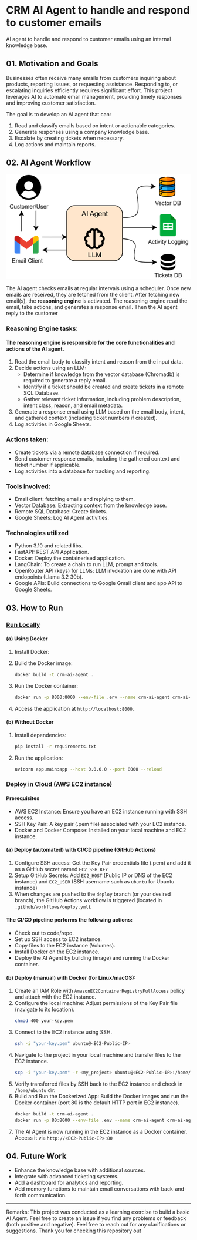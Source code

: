 # CRM AI Agent to handle and respond to customer emails

AI agent to handle and respond to customer emails using an internal knowledge base.

## 01. Motivation and Goals
Businesses often receive many emails from customers inquiring about products, reporting issues, or requesting assistance. Responding to, or escalating inquiries efficiently requires significant effort. This project leverages AI to automate email management, providing timely responses and improving customer satisfaction.

The goal is to develop an AI agent that can:
1. Read and classify emails based on intent or actionable categories.
2. Generate responses using a company knowledge base.
3. Escalate by creating tickets when necessary.
4. Log actions and maintain reports.

## 02. AI Agent Workflow

![AI_Agent_workflow](resources/ai_agent_workflow.png)


The AI agent checks emails at regular intervals using a scheduler. Once new emails are received, they are fetched from the client. After fetching new email(s), the **reasoning engine** is activated. The reasoning engine read the email, take actions, and generates a response email. Then the AI agent reply to the customer

### Reasoning Engine tasks:

#### The reasoning engine is responsible for the core functionalities and actions of the AI agent.

1. Read the email body to classify intent and reason from the input data.
2. Decide actions using an LLM:
    - Determine if knowledge from the vector database (Chromadb) is required to generate a reply email.
    - Identify if a ticket should be created and create tickets in a remote SQL Database.
    - Gather relevant ticket information, including problem description, intent class, reason, and email metadata.
3. Generate a response email using LLM based on the email body, intent, and gathered context (including ticket numbers if created).
4. Log activities in Google Sheets.

### Actions taken:
- Create tickets via a remote database connection if required.
- Send customer response emails, including the gathered context and ticket number if applicable.
- Log activities into a database for tracking and reporting.

### Tools involved:
- Email client: fetching emails and replying to them.
- Vector Database:  Extracting context from the knowledge base.
- Remote SQL Database: Create tickets.
- Google Sheets: Log AI Agent activities.

### Technologies utilized
- Python 3.10 and related libs.
- FastAPI: REST API Application.
- Docker: Deploy the containerised application.
- LangChain: To create a chain to run LLM, prompt and tools.
- OpenRouter API (keys) for LLMs: LLM invokation are done with API endopoints (Llama 3.2 30b).
- Google APIs: Build connections to Google Gmail client and app API to Google Sheets.

## 03. How to Run

### <ins>Run Locally</ins>

#### (a) Using Docker
1. Install Docker:

2. Build the Docker image:
   ```bash
   docker build -t crm-ai-agent .
   ```
3. Run the Docker container:
   ```bash
   docker run -p 8000:8000 --env-file .env --name crm-ai-agent crm-ai-agent
   ```
4. Access the application at `http://localhost:8000`.

#### (b) Without Docker
1. Install dependencies:
   ```bash
   pip install -r requirements.txt
   ```
2. Run the application:
   ```bash
   uvicorn app.main:app --host 0.0.0.0 --port 8000 --reload
   ```
### <ins>Deploy in Cloud (AWS EC2 instance)</ins>

#### Prerequisites
- AWS EC2 Instance: Ensure you have an EC2 instance running with SSH access.
- SSH Key Pair: A key pair (.pem file) associated with your EC2 instance.
- Docker and Docker Compose: Installed on your local machine and EC2 instance.

#### (a) Deploy (automated) with CI/CD pipeline (GitHub Actions)

1. Configure SSH access: Get the Key Pair credentials file (.pem) and add it as a GitHub secret named `EC2_SSH_KEY`
2. Setup GitHub Secrets: Add `EC2_HOST` (Public IP or DNS of the EC2 instance) and `EC2_USER` (SSH username such as `ubuntu` for Ubuntu instance)
3.  When changes are pushed to the `deploy` branch (or your desired branch), the GitHub Actions workflow is triggered (located in `.github/workflows/deploy.yml`).

#### The CI/CD pipeline performs the following actions:
- Check out to code/repo.
- Set up SSH access to EC2 instance.
- Copy files to the EC2 instance (Volumes).
- Install Docker on the EC2 instance.
- Deploy the AI Agent by building (image) and running the Docker container.

#### (b) Deploy (manual) with Docker (for Linux/macOS):

1. Create an IAM Role with `AmazonEC2ContainerRegistryFullAccess` policy and attach with the EC2 instance.
2. Configure the local machine: Adjust permissions of the Key Pair file (navigate to its location).
   ```bash 
   chmod 400 your-key.pem
   ``` 
3. Connect to the EC2 instance using SSH.
   ```bash 
   ssh -i "your-key.pem" ubuntu@<EC2-Public-IP>
   ``` 
4. Navigate to the project in your local machine and transfer files to the EC2 instance.
   ```bash 
   scp -i "your-key.pem" -r <my_project> ubuntu@<EC2-Public-IP>:/home/ubuntu/
   ```
5. Verify transferred files by SSH back to the EC2 instance and check in `/home/ubuntu` dir.
6. Build and Run the Dockerized App: Build the Docker images and run the Docker container (port 80 is the default HTTP port in EC2 instance).
   ```bash 
   docker build -t crm-ai-agent .
   docker run -p 80:8000 --env-file .env --name crm-ai-agent crm-ai-agent
   ```
7. The AI Agent is now running in the EC2 instance as a Docker container. Access it via `http://<EC2-Public-IP>:80`

## 04. Future Work
- Enhance the knowledge base with additional sources.
- Integrate with advanced ticketing systems.
- Add a dashboard for analytics and reporting.
- Add memory functions to maintain email conversations with back-and-forth communication.

---
Remarks:
This project was conducted as a learning exercise to build a basic AI Agent. Feel free to create an issue if you find any problems or feedback (both positive and negative). Feel free to reach out for any clarifications or suggestions. Thank you for checking this repository out




